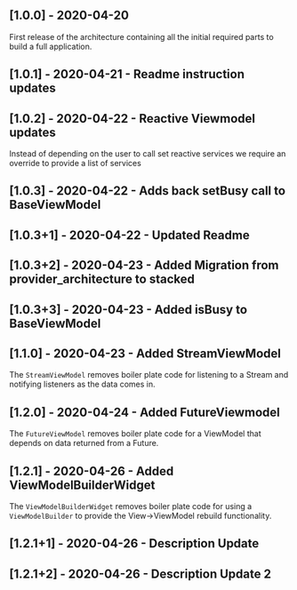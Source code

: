 ## [1.0.0] - 2020-04-20

First release of the architecture containing all the initial required parts to build a full application.

## [1.0.1] - 2020-04-21 - Readme instruction updates

## [1.0.2] - 2020-04-22 - Reactive Viewmodel updates

Instead of depending on the user to call set reactive services we require an override to provide a list of services

## [1.0.3] - 2020-04-22 - Adds back setBusy call to BaseViewModel

## [1.0.3+1] - 2020-04-22 - Updated Readme

## [1.0.3+2] - 2020-04-23 - Added Migration from provider_architecture to stacked

## [1.0.3+3] - 2020-04-23 - Added isBusy to BaseViewModel

## [1.1.0] - 2020-04-23 - Added StreamViewModel

The `StreamViewModel` removes boiler plate code for listening to a Stream and notifying listeners as the data comes in.

## [1.2.0] - 2020-04-24 - Added FutureViewmodel

The `FutureViewModel` removes boiler plate code for a ViewModel that depends on data returned from a Future.

## [1.2.1] - 2020-04-26 - Added ViewModelBuilderWidget

The `ViewModelBuilderWidget` removes boiler plate code for using a `ViewModelBuilder` to provide the View->ViewModel rebuild functionality.

## [1.2.1+1] - 2020-04-26 - Description Update
## [1.2.1+2] - 2020-04-26 - Description Update 2
